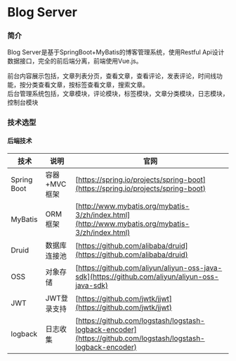 # Blog Server
### 简介
 Blog Server是基于SpringBoot+MyBatis的博客管理系统，使用Restful Api设计数据接口，完全的前后端分离，前端使用Vue.js。
 
 前台内容展示包括，文章列表分页，查看文章，查看评论，发表评论，时间线功能，按分类查看文章，按标签查看文章，搜索文章。  
 后台管理系统包括，文章模块，评论模块，标签模块，文章分类模块，日志模块，控制台模块
 ### 技术选型
 
 #### 后端技术
 
 技术 | 说明 | 官网
 ----|----|----
 Spring Boot | 容器+MVC框架 | [https://spring.io/projects/spring-boot](https://spring.io/projects/spring-boot)
 MyBatis | ORM框架  | [http://www.mybatis.org/mybatis-3/zh/index.html](http://www.mybatis.org/mybatis-3/zh/index.html)
 Druid | 数据库连接池 | [https://github.com/alibaba/druid](https://github.com/alibaba/druid)
 OSS | 对象存储 | [https://github.com/aliyun/aliyun-oss-java-sdk](https://github.com/aliyun/aliyun-oss-java-sdk)
 JWT | JWT登录支持 | [https://github.com/jwtk/jjwt](https://github.com/jwtk/jjwt)
 logback | 日志收集 | [https://github.com/logstash/logstash-logback-encoder](https://github.com/logstash/logstash-logback-encoder)
 
 

